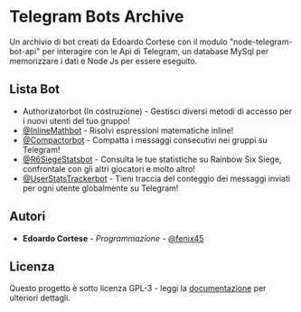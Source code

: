 # Telegram Bots Archive

Un archivio di bot creati da Edoardo Cortese con il modulo "node-telegram-bot-api" per interagire con le Api di Telegram, un database MySql per memorizzare i dati e Node Js per essere eseguito.

## Lista Bot

* Authorizatorbot (In costruzione) - Gestisci diversi metodi di accesso per i nuovi utenti del tuo gruppo!
* [@InlineMathbot](http://telegram.me/inlinemathbot) - Risolvi espressioni matematiche inline!
* [@Compactorbot](http://telegram.me/compactorbot) - Compatta i messaggi consecutivi nei gruppi su Telegram!
* [@R6SiegeStatsbot](http://telegram.me/r6siegestatsbot) - Consulta le tue statistiche su Rainbow Six Siege, confrontale con gli altri giocatori e molto altro!
* [@UserStatsTrackerbot](http://telegram.me/userstatstrackerbot) - Tieni traccia del conteggio dei messaggi inviati per ogni utente globalmente su Telegram!

## Autori

* **Edoardo Cortese** - *Programmazione* - [@fenix45](http://telegram.me/fenix45)

## Licenza

Questo progetto è sotto licenza GPL-3 - leggi la [documentazione](https://www.gnu.org/licenses/gpl-3.0.en.html) per ulteriori dettagli.

